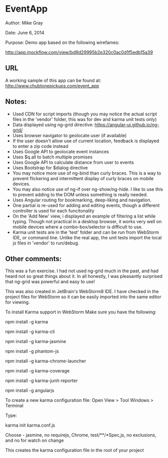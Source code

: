 EventApp
=========

Author: Mike Gray

Date: June 6, 2014

Purpose: Demo app based on the following wirefames:
	 
http://app.mockflow.com/view/bd9d29995b2e320c0ac0d1f5edb15a39

URL
--------------
A working sample of this app can be found at:
	http://www.chubtonepickups.com/event_app

Notes:
--------------
- Used CDN for script imports (though you may notice the actual script files in the 'vendor' folder, this was for dev and karma unit tests only)
- Data displayed using ng-grid directive:
	https://angular-ui.github.io/ng-grid/
- Uses browser navigator to geolocate user (if available)
- If the user doesn't allow use of current location, feedback is displayed to enter a zip code instead
- Uses Google API to geolocate event instances
- Uses $q.all to batch multiple promises
- Uses Google API to calculate distance from user to events
- Uses Bootstrap for $dialog directive
- You may notice more use of ng-bind than curly braces. This is a way to prevent flickering and intermittent display of curly braces on mobile devices.
- You may also notice use of ng-if over ng-show/ng-hide. I like to use this to prevent adding to the DOM unless something is really needed.
- Uses Angular routing for bookmarking, deep-liking and navigation.
- One partial is re-used for adding and editing events, though a different controller is used for each funcitonality
- On the 'Add New' view, i displayed an example of filtering a list while typing. Though not practical in a desktop browser, it works very well on mobile devices where a combo-box/selector is difficult to use.
- Karma unit tests are in the 'test' folder and can be run from WebStorm IDE, or command line. Unlike the real app, the unit tests import the local js files in 'vendor' to run/debug.

Other comments:
--------------
This was a fun exercise. 
I had not used ng-grid much in the past, and had heard not so great things about it.
In all honestly, I was pleasantly surprised that ng-grid was powerful and easy to use!

This was also created in JetBrain's WebStorm8 IDE.
I have checked in the project files for WebStorm so it can be easily imported into the same editor for viewing.

To install Karma support in WebStorm
Make sure you have the following:

npm install -g karma

npm install -g karma-cli

npm install -g karma-jasmine

npm install -g phantom-js

npm install -g karma-chrome-launcher

npm install -g karma-coverage

npm install -g karma-junit-reporter

npm install -g angularjs

To create a new karma configuration file:
Open View > Tool Windows > Terminal

Type:

karma init karma.conf.js

Choose - jasmine, no requirejs, Chrome,  test/**/*Spec,js, no exclusions, and no for watch on change

This creates the karma configuration file in the root of your project

